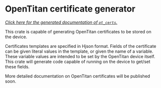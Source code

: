 # OpenTitan certificate generator

*[Click here for the generated documentation of `ot_certs`.](https://opentitan.org/gen/rustdoc/ot_certs)*

This crate is capable of generating OpenTitan certificates to be stored on the
device.

Certificates templates are specified in Hjson format. Fields of the certificate
can be given literal values in the template, or given the name of a variable.
These variable values are intended to be set by the OpenTitan device itself.
This crate will generate code capable of running on the device to get/set these
fields.

More detailed documentation on OpenTitan certificates will be published soon.
